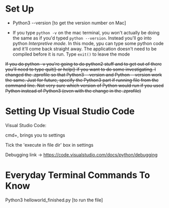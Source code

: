 # Set Up
- Python3 --version [to get the version number on Mac]

- If you type `python -v` on the mac terminal, you won't actually be doing the same as if you'd typed `python --version`. Instead you'll go into python *Interpretive mode*. In this mode, ypu can type some python code and it'll come back straight away. The application doesn't need to be compiled before it is run. Type `exit()` to leave the mode

~~If you do python -v you're going to do python2 stuff and to get out of there you'll need to type quit() or help() if you want to do some investigating.
I changed the .zprofile so that Python3 --version and Python --version work the same. Just for future, specify the Python3 part if running file from
the command line. Not very sure which version of Python would run if you used Python instead of Python3 (even with the change in the .zprofile)~~

# Setting Up Visual Studio Code

Visual Studio Code:

cmd+, brings you to settings

Tick the 'execute in file dir' box in settings

Debugging link -> https://code.visualstudio.com/docs/python/debugging 

# Everyday Terminal Commands To Know

Python3 helloworld_finished.py [to run the file]
